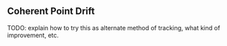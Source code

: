 ## Coherent Point Drift
TODO: explain how to try this as alternate method of tracking, what kind of improvement, etc.
